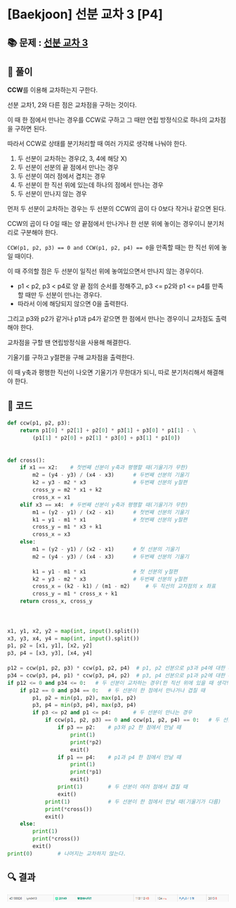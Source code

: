 # [Baekjoon] 선분 교차 3 [P4]

## 📚 문제 : [선분 교차 3](https://www.acmicpc.net/problem/20149)

## 📖 풀이

**CCW**를 이용해 교차하는지 구한다.

선분 교차1, 2와 다른 점은 교차점을 구하는 것이다.

이 때 한 점에서 만나는 경우를 CCW로 구하고 그 때만 연립 방정식으로 하나의 교차점을 구하면 된다.

따라서 CCW로 상태를 분기처리할 때 여러 가지로 생각해 나눠야 한다.

1. 두 선분이 교차하는 경우(2, 3, 4에 해당 X)
2. 두 선분이 선분의 끝 점에서 만나는 경우
3. 두 선분이 여러 점에서 겹치는 경우
4. 두 선분이 한 직선 위에 있는데 하나의 점에서 만나는 경우
5. 두 선분이 만나지 않는 경우

먼저 두 선분이 교차하는 경우는 두 선분의 CCW의 곱이 다 0보다 작거나 같으면 된다.

CCW의 곱이 다 0일 때는 양 끝점에서 만나거나 한 선분 위에 놓이는 경우이니 분기처리로 구분해야 한다.

`CCW(p1, p2, p3) == 0 and CCW(p1, p2, p4) == 0`을 만족할 때는 한 직선 위에 놓일 때이다.

이 때 주의할 점은 두 선분이 일직선 위에 놓여있으면서 만나지 않는 경우이다.

- p1 < p2, p3 < p4로 양 끝 점의 순서를 정해주고, p3 <= p2와 p1 <= p4를 만족할 때만 두 선분이 만나는 경우다.
- 따라서 이에 해당되지 않으면 0을 출력한다.

그리고 p3와 p2가 같거나 p1과 p4가 같으면 한 점에서 만나는 경우이니 교차점도 출력해야 한다.



교차점을 구할 땐 연립방정식을 사용해 해결한다.

기울기를 구하고 y절편을 구해 교차점을 출력한다.

이 때 y축과 평행한 직선이 나오면 기울기가 무한대가 되니, 따로 분기처리해서 해결해야 한다.

## 📒 코드

```python
def ccw(p1, p2, p3):
    return p1[0] * p2[1] + p2[0] * p3[1] + p3[0] * p1[1] - \
        (p1[1] * p2[0] + p2[1] * p3[0] + p3[1] * p1[0])


def cross():
    if x1 == x2:    # 첫번째 선분이 y축과 평행할 때(기울기가 무한)
        m2 = (y4 - y3) / (x4 - x3)      # 두번째 선분의 기울기
        k2 = y3 - m2 * x3               # 두번째 선분의 y절편
        cross_y = m2 * x1 + k2
        cross_x = x1
    elif x3 == x4:  # 두번째 선분이 y축과 평행할 때(기울기가 무한)
        m1 = (y2 - y1) / (x2 - x1)      # 첫번째 선분의 기울기
        k1 = y1 - m1 * x1               # 첫번째 선분의 y절편
        cross_y = m1 * x3 + k1
        cross_x = x3
    else:
        m1 = (y2 - y1) / (x2 - x1)      # 첫 선분의 기울기
        m2 = (y4 - y3) / (x4 - x3)      # 두번째 선분의 기울기

        k1 = y1 - m1 * x1               # 첫 선분의 y절편
        k2 = y3 - m2 * x3               # 두번째 선분의 y절편
        cross_x = (k2 - k1) / (m1 - m2)     # 두 직선의 교차점의 x 좌표
        cross_y = m1 * cross_x + k1
    return cross_x, cross_y



x1, y1, x2, y2 = map(int, input().split())
x3, y3, x4, y4 = map(int, input().split())
p1, p2 = [x1, y1], [x2, y2]
p3, p4 = [x3, y3], [x4, y4]

p12 = ccw(p1, p2, p3) * ccw(p1, p2, p4)  # p1, p2 선분으로 p3과 p4에 대한 ccw의 곱
p34 = ccw(p3, p4, p1) * ccw(p3, p4, p2)  # p3, p4 선분으로 p1과 p2에 대한 ccw의 곱
if p12 <= 0 and p34 <= 0:   # 두 선분이 교차하는 경우(한 직선 위에 있을 때 생각!)
    if p12 == 0 and p34 == 0:   # 두 선분이 한 점에서 만나거나 겹칠 때
        p1, p2 = min(p1, p2), max(p1, p2)
        p3, p4 = min(p3, p4), max(p3, p4)
        if p3 <= p2 and p1 <= p4:       # 두 선분이 만나는 경우
            if ccw(p1, p2, p3) == 0 and ccw(p1, p2, p4) == 0:   # 두 선분이 겹칠 때(한 점에서 안 만나야 한다.)
                if p3 == p2:    # p3와 p2 한 점에서 만날 때
                    print(1)
                    print(*p2)
                    exit()
                if p1 == p4:    # p1과 p4 한 점에서 만날 때
                    print(1)
                    print(*p1)
                    exit()
                print(1)        # 두 선분이 여러 점에서 겹칠 때
                exit()
            print(1)            # 두 선분이 한 점에서 만날 때(기울기가 다름)
            print(*cross())
            exit()
    else:
        print(1)
        print(*cross())
        exit()
print(0)        # 나머지는 교차하지 않는다.
```

## 🔍 결과

![image-20220629123005623](README.assets/image-20220629123005623.png)
